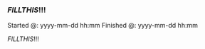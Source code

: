 ### $FILL THIS !!!$

Started @: yyyy-mm-dd hh:mm
Finished @: yyyy-mm-dd hh:mm

$FILL THIS !!!$ <!-- Tasklist here -->